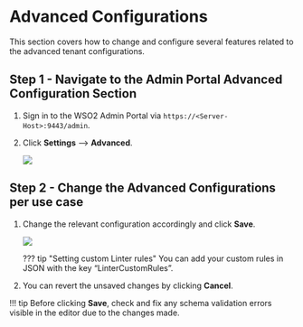 # **Advanced Configurations**

This section covers how to change and configure several features related to the advanced tenant configurations.

## Step 1 - Navigate to the Admin Portal Advanced Configuration Section

1.  Sign in to the WSO2 Admin Portal via `https://<Server-Host>:9443/admin`.
2.  Click **Settings** --> **Advanced**.

    <a href="{{base_path}}/assets/img/administer/advanced-config-browse.png"><img src="{{base_path}}/assets/img/administer/advanced-config-browse.png"/></a>
    
## Step 2 - Change the Advanced Configurations per use case

1. Change the relevant configuration accordingly and click **Save**.

    <a href="{{base_path}}/assets/img/administer/advanced-config-save.png"><img src="{{base_path}}/assets/img/administer/advanced-config-save.png"/></a>

    ??? tip "Setting custom Linter rules"
        You can add your custom rules in JSON with the key “LinterCustomRules”.
    

2.  You can revert the unsaved changes by clicking **Cancel**.

!!! tip
    Before clicking **Save**, check and fix any schema validation errors visible in the editor due to the changes made.
